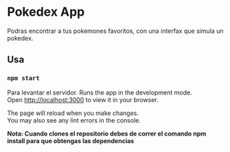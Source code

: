 # Pokedex App

Podras encontrar a tus pokemones favoritos, con una interfax que simula un pokedex.

## Usa

### `npm start`

Para levantar el servidor.
Runs the app in the development mode.\
Open [http://localhost:3000](http://localhost:3000) to view it in your browser.

The page will reload when you make changes.\
You may also see any lint errors in the console.


**Nota: Cuando clones el repositorio debes de correr el comando npm install para que obtengas las dependencias**

